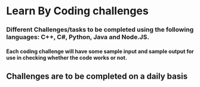 # Learn By Coding challenges
### Different Challenges/tasks to be completed using the following languages: C++, C#, Python, Java and Node.JS.

#### Each coding challenge will have some sample input and sample output for use in checking whether the code works or not.

## Challenges are to be completed on a daily basis
